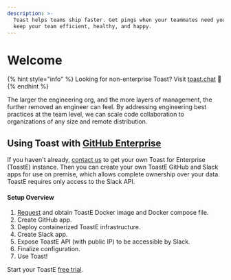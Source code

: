```yaml
---
description: >-
  Toast helps teams ship faster. Get pings when your teammates need you, and
  keep your team efficient, healthy, and happy.
---
```


# Welcome

{% hint style="info" %}
Looking for non-enterprise Toast? Visit [toast.chat](https://toast.chat) 🍞
{% endhint %}

The larger the engineering org, and the more layers of management, the further removed an engineer can feel. By addressing engineering best practices at the team level, we can scale code collaboration to organizations of any size and remote distribution.

## Using Toast with [GitHub Enterprise](https://github.com/enterprise)

If you haven't already, [contact us](https://toast-team.gitbook.io/toast/support) to get your own Toast for Enterprise \(ToastE\) instance. Then you can create your own ToastE GitHub and Slack apps for use on premise, which allows complete ownership over your data. ToastE requires only access to the Slack API.

#### Setup Overview

1. [Request](https://forms.gle/YmAxTfwEARBSis2F8) and obtain ToastE Docker image and Docker compose file.
2. Create GitHub app.
3. Deploy containerized ToastE infrastructure.
4. Create Slack app.
5. Expose ToastE API \(with public IP\) to be accessible by Slack.
6. Finalize configuration.
7. Use Toast!

Start your ToastE [free trial](https://forms.gle/YmAxTfwEARBSis2F8).

